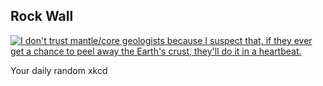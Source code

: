 ## Rock Wall
[![I don't trust mantle/core geologists because I suspect that, if they ever get a chance to peel away the Earth's crust, they'll do it in a heartbeat.](https://imgs.xkcd.com/comics/rock_wall.png)](https://xkcd.com/2058/ "I don't trust mantle/core geologists because I suspect that, if they ever get a chance to peel away the Earth's crust, they'll do it in a heartbeat.")

Your daily random xkcd
